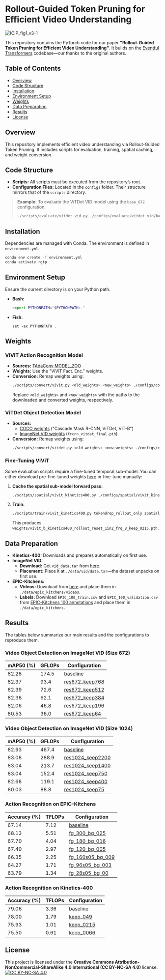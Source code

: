 # Rollout-Guided Token Pruning for Efficient Video Understanding

![ICIP_fig1_v3-1](https://github.com/user-attachments/assets/369d5fa2-1301-45c1-aa75-0bc5d9b1fcb0)

This repository contains the PyTorch code for our paper **"Rollout-Guided Token Pruning for Efficient Video Understanding"**. It builds on the [Eventful Transformers](https://github.com/WISION-Lab/eventful-transformer) codebase—our thanks to the original authors.

## Table of Contents

- [Overview](#overview)
- [Code Structure](#code-structure)
- [Installation](#installation)
- [Environment Setup](#environment-setup)
- [Weights](#weights)
- [Data Preparation](#data-preparation)
- [Results](#results)
- [License](#license)

## Overview

This repository implements efficient video understanding via Rollout-Guided Token Pruning. It includes scripts for evaluation, training, spatial caching, and weight conversion.

## Code Structure

- **Scripts:** All scripts must be executed from the repository’s root.
- **Configuration Files:** Located in the `configs` folder. Their structure mirrors that of the `scripts` directory.

> **Example:** To evaluate the ViTDet VID model using the `base_672` configuration:
> ```bash
> ./scripts/evaluate/vitdet_vid.py ./configs/evaluate/vitdet_vid/base_672.yml
> ```

## Installation

Dependencies are managed with Conda. The environment is defined in `environment.yml`.

```bash
conda env create -f environment.yml
conda activate rgtp
```

## Environment Setup

Ensure the current directory is on your Python path.

- **Bash:**
  ```bash
  export PYTHONPATH="$PYTHONPATH:."
  ```
- **Fish:**
  ```fish
  set -ax PYTHONPATH .
  ```

## Weights

### ViViT Action Recognition Model

- **Sources:** [TAdaConv MODEL_ZOO](https://github.com/alibaba-mmai-research/TAdaConv/blob/main/MODEL_ZOO.md)
- **Weights:** Use the "ViViT Fact. Enc." weights.
- **Conversion:** Remap weights using:
  ```bash
  ./scripts/convert/vivit.py <old_weights> <new_weights> ./configs/convert/vivit_b.txt
  ```
  Replace `<old_weights>` and `<new_weights>` with the paths to the downloaded and converted weights, respectively.

### ViTDet Object Detection Model

- **Sources:**
  - [COCO weights](https://github.com/facebookresearch/detectron2/tree/main/projects/ViTDet) ("Cascade Mask R-CNN, ViTDet, ViT-B")
  - [ImageNet VID weights](https://drive.google.com/drive/folders/1tNtIOYlCIlzb2d_fCsIbmjgIETd-xzW-) (`frcnn_vitdet_final.pth`)
- **Conversion:** Remap weights using:
  ```bash
  ./scripts/convert/vitdet.py <old_weights> <new_weights> ./configs/convert/vitdet_b.txt
  ```

### Fine-Tuning ViViT

Some evaluation scripts require a fine-tuned temporal sub-model. You can either download pre-fine-tuned weights [here](https://drive.google.com/drive/folders/1V7mYC5Lc4vdv26vnhs-ZOZgykmJfhHvX) or fine-tune manually:

1. **Cache the spatial sub-model forward pass:**
   ```bash
   ./scripts/spatial/vivit_kinetics400.py ./configs/spatial/vivit_kinetics400/rollout_reset_1in2_frq_8_keep_0215.yml
   ```
2. **Train:**
   ```bash
   ./scripts/train/vivit_kinetics400.py tokendrop_rollout_only spatial_cache_suffix=_rollout_reset_1in2_frq_8_keep_0215
   ```
   This produces `weights/vivit_b_kinetics400_rollout_reset_1in2_frq_8_keep_0215.pth`.

## Data Preparation

- **Kinetics-400:** Downloads and prepares automatically on first use.
- **ImageNet VID:**  
  - **Download:** Get `vid_data.tar` from [here](https://drive.google.com/drive/folders/1tNtIOYlCIlzb2d_fCsIbmjgIETd-xzW-).
  - **Placement:** Place it at `./data/vid/data.tar`—the dataset unpacks on first use.
- **EPIC-Kitchens:**
  - **Videos:** Download from [here](https://drive.google.com/drive/folders/1OKJpgSKR1QnWa2tMMafknLF-CpEaxDbY) and place them in `./data/epic_kitchens/videos`.
  - **Labels:** Download `EPIC_100_train.csv` and `EPIC_100_validation.csv` from [EPIC-Kitchens 100 annotations](https://github.com/epic-kitchens/epic-kitchens-100-annotations) and place them in `./data/epic_kitchens`.

## Results

The tables below summarize our main results and the configurations to reproduce them.

### Video Object Detection on ImageNet VID (Size 672)

| **mAP50 (%)** | **GFLOPs** | **Configuration** |
|---------------|------------|-------------------|
| 82.28         | 174.5      | [baseline](https://github.com/RGTPdyn/RGTP/blob/main/configs/evaluate/vitdet_vid/base_672.yml) |
| 82.37         | 93.4       | [res672_keep768](https://github.com/RGTPdyn/RGTP/blob/main/configs/evaluate/vitdet_vid/rollout_tokenwise_frq8_res672_keep768.yml) |
| 82.39         | 72.6       | [res672_keep512](https://github.com/RGTPdyn/RGTP/blob/main/configs/evaluate/vitdet_vid/rollout_tokenwise_frq8_res672_keep512.yml) |
| 82.38         | 62.1       | [res672_keep384](https://github.com/RGTPdyn/RGTP/blob/main/configs/evaluate/vitdet_vid/rollout_tokenwise_frq8_res672_keep384.yml) |
| 82.06         | 46.8       | [res672_keep196](https://github.com/RGTPdyn/RGTP/blob/main/configs/evaluate/vitdet_vid/rollout_tokenwise_frq8_res672_keep196.yml) |
| 80.53         | 36.0       | [res672_keep64](https://github.com/RGTPdyn/RGTP/blob/main/configs/evaluate/vitdet_vid/rollout_tokenwise_frq8_res672_keep64.yml) |

### Video Object Detection on ImageNet VID (Size 1024)

| **mAP50 (%)** | **GFLOPs** | **Configuration** |
|---------------|------------|-------------------|
| 82.93         | 467.4      | [baseline](https://github.com/RGTPdyn/RGTP/blob/main/configs/evaluate/vitdet_vid/base_1024.yml) |
| 83.08         | 288.9      | [res1024_keep2200](https://github.com/RGTPdyn/RGTP/blob/main/configs/evaluate/vitdet_vid/rollout_tokenwise_frq8_res1024_keep2200.yml) |
| 83.04         | 213.7      | [res1024_keep1400](https://github.com/RGTPdyn/RGTP/blob/main/configs/evaluate/vitdet_vid/rollout_tokenwise_frq8_res1024_keep1400.yml) |
| 83.04         | 152.4      | [res1024_keep750](https://github.com/RGTPdyn/RGTP/blob/main/configs/evaluate/vitdet_vid/rollout_tokenwise_frq8_res1024_keep750.yml) |
| 82.68         | 119.1      | [res1024_keep400](https://github.com/RGTPdyn/RGTP/blob/main/configs/evaluate/vitdet_vid/rollout_tokenwise_frq8_res1024_keep400.yml) |
| 80.03         | 88.8       | [res1024_keep75](https://github.com/RGTPdyn/RGTP/blob/main/configs/evaluate/vitdet_vid/rollout_tokenwise_frq8_res1024_keep75.yml) |

### Action Recognition on EPIC-Kitchens

| **Accuracy (%)** | **TFLOPs** | **Configuration** |
|------------------|------------|-------------------|
| 67.14            | 7.12       | [baseline](https://github.com/RGTPdyn/RGTP/blob/main/configs/evaluate/vivit_epic_kitchens/base.yml) |
| 68.13            | 5.51       | [fg_300_bg_025](https://github.com/RGTPdyn/RGTP/blob/main/configs/evaluate/vivit_epic_kitchens/rollout_reset_frq_4_w_offset_fg_300_bg_025_wo_ft.yml) |
| 67.70            | 4.04       | [fg_180_bg_016](https://github.com/RGTPdyn/RGTP/blob/main/configs/evaluate/vivit_epic_kitchens/rollout_reset_frq_4_w_offset_fg_180_bg_016.yml) |
| 67.40            | 2.97       | [fg_120_bg_005](https://github.com/RGTPdyn/RGTP/blob/main/configs/evaluate/vivit_epic_kitchens/rollout_reset_frq_4_w_offset_fg_120_bg_005_wo_ft.yml) |
| 66.35            | 2.25       | [fg_160s05_bg_009](https://github.com/RGTPdyn/RGTP/blob/main/configs/evaluate/vivit_epic_kitchens/rollout_reset_frq_4_w_offset_fg_160s05_bg_009.yml) |
| 64.27            | 1.71       | [fg_96s05_bg_003](https://github.com/RGTPdyn/RGTP/blob/main/configs/evaluate/vivit_epic_kitchens/rollout_reset_frq_4_w_offset_fg_96s05_bg_003_wo_ft.yml) |
| 63.79            | 1.34       | [fg_28s05_bg_00](https://github.com/RGTPdyn/RGTP/blob/main/configs/evaluate/vivit_epic_kitchens/rollout_reset_frq_4_w_offset_fg_28s05_bg_00.yml) |

### Action Recognition on Kinetics-400

| **Accuracy (%)** | **TFLOPs** | **Configuration** |
|------------------|------------|-------------------|
| 79.06            | 3.36       | [baseline](https://github.com/RGTPdyn/RGTP/blob/main/configs/evaluate/vivit_kinetics400/base.yml) |
| 78.00            | 1.79       | [keep_049](https://github.com/RGTPdyn/RGTP/blob/main/configs/evaluate/vivit_kinetics400/rollout_reset_1in2_frq_8_keep_049.yml) |
| 75.93            | 1.01       | [keep_0215](https://github.com/RGTPdyn/RGTP/blob/main/configs/evaluate/vivit_kinetics400/rollout_reset_1in2_frq_8_keep_0215.yml) |
| 75.50            | 0.61       | [keep_0066](https://github.com/RGTPdyn/RGTP/blob/main/configs/evaluate/vivit_kinetics400/rollout_reset_1in2_frq_8_keep_0066.yml) |

## License
This project is licensed under the **Creative Commons Attribution-NonCommercial-ShareAlike 4.0 International (CC BY-NC-SA 4.0)** license.
[![CC BY-NC-SA 4.0](https://licensebuttons.net/l/by-nc-sa/4.0/88x31.png)](https://creativecommons.org/licenses/by-nc-sa/4.0/)

